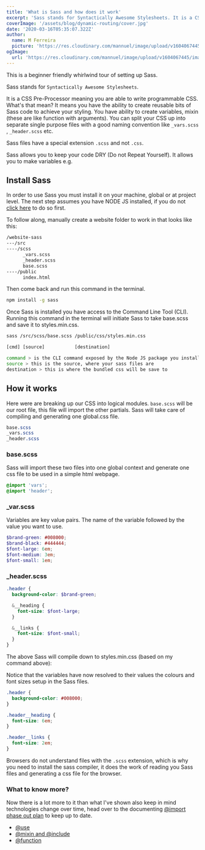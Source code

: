 ```yaml
---
title: 'What is Sass and how does it work'
excerpt: 'Sass stands for Syntactically Awesome Stylesheets. It is a CSS Pre-Processor meaning you are able to write CSS with super powers of functions, variables, loops, mixins and components or partials.'
coverImage: '/assets/blog/dynamic-routing/cover.jpg'
date: '2020-03-16T05:35:07.322Z'
author:
  name: M Ferreira
  picture: 'https://res.cloudinary.com/mannuel/image/upload/v1604067445/images/mee.jpg'
ogImage:
  url: 'https://res.cloudinary.com/mannuel/image/upload/v1604067445/images/mee.jpg'
---
```


This is a beginner friendly whirlwind tour of setting up Sass.

Sass stands for `Syntactically Awesome Stylesheets`.

It is a CSS Pre-Processor meaning you are able to write programmable CSS. What's that mean? It means you have the ability to create reusable bits of Sass code to achieve your styling. You have ability to create variables, mixin (these are like function with arguments). You can split your CSS up into separate single purpose files with a good naming convention like `_vars.scss` , `_header.scss` etc.

Sass files have a special extension `.scss` and not `.css`.

Sass allows you to keep your code DRY (Do not Repeat Yourself). It allows you to make variables e.g.

## Install Sass

In order to use Sass you must install it on your machine, global or at project level. The next step assumes you have NODE JS installed, if you do not [click here](https://nodejs.org/en/download/) to do so first.

To follow along, manually create a website folder to work in that looks like this:

```bash
/website-sass
---/src
----/scss
      _vars.scss
      _header.scss
      base.scss
----/public
      index.html
```

Then come back and run this command in the terminal.

```bash
npm install -g sass
```

Once Sass is installed you have access to the Command Line Tool (CLI). Running this command in the terminal will initiate Sass to take base.scss and save it to styles.min.css.

```bash
sass /src/scss/base.scss /public/css/styles.min.css
```

```js
[cmd] [source]           [destination]
```

```bash
command > is the CLI command exposed by the Node JS package you installed.
source > this is the source, where your sass files are
destination > this is where the bundled css will be save to
```

## How it works

Here were are breaking up our CSS into logical modules. `base.scss` will be our root file, this file will import the other partials. Sass will take care of compiling and generating one global.css file.

```scss
base.scss
_vars.scss
_header.scss
```

### base.scss

Sass will import these two files into one global context and generate one css file to be used in a simple html webpage.

```scss
@import 'vars';
@import 'header';
```

### _var.scss

Variables are key value pairs. The name of the variable followed by the value you want to use.

```scss
$brand-green: #008000;
$brand-black: #444444;
$font-large: 6em;
$font-medium: 3em;
$font-small: 1em;
```

### _header.scss

```scss
.header {
  background-color: $brand-green;

  &__heading {
    font-size: $font-large;
  }

  &__links {
    font-size: $font-small;
  }
}
```

The above Sass will compile down to styles.min.css (based on my command above):

Notice that the variables have now resolved to their values the colours and font sizes setup in the Sass files.

```css
.header {
  background-color: #008000;
}

.header__heading {
  font-size: 6em;
}

.header__links {
  font-size: 2em;
}
```

Browsers do not understand files with the `.scss` extension, which is why you need to install the sass compiler, it does the work of reading you Sass files and generating a css file for the browser.

### What to know more?

Now there is a lot more to it than what I've shown also keep in mind technologies change over time, head over to the documenting [@import phase out plan](https://sass-lang.com/documentation/at-rules/import) to keep up to date.

- [@use](https://sass-lang.com/documentation/at-rules/use)
- [@mixin and @include](https://sass-lang.com/documentation/at-rules/mixin)
- [@function](https://sass-lang.com/documentation/at-rules/function)

